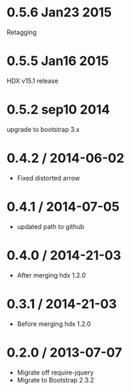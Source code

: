 
0.5.6 Jan23 2015
========================
Retagging

0.5.5 Jan16 2015
========================
HDX v15.1 release

0.5.2 sep10 2014
========================
upgrade to bootstrap 3.x

0.4.2 / 2014-06-02
==================
* Fixed distorted arrow

0.4.1 / 2014-07-05
==================
* updated path to github

0.4.0 / 2014-21-03
==================
* After merging hdx 1.2.0 

0.3.1 / 2014-21-03
==================
* Before merging hdx 1.2.0 

0.2.0 / 2013-07-07
==================
* Migrate off require-jquery
* Migrate to Bootstrap 2.3.2
